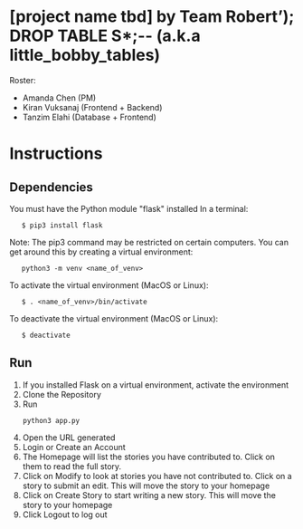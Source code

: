 # [project name tbd] by Team Robert’); DROP TABLE S\*;-- (a.k.a little_bobby_tables)

Roster:
* Amanda Chen (PM)
* Kiran Vuksanaj (Frontend + Backend)
* Tanzim Elahi (Database + Frontend)

#  Instructions
## Dependencies
You must have the Python module "flask" installed
In a terminal:
```
   $ pip3 install flask
```

Note:
The pip3 command may be restricted on certain computers. 
You can get around this by creating a virtual environment:
```
   python3 -m venv <name_of_venv>
```
To activate the virtual environment (MacOS or Linux):
```
   $ . <name_of_venv>/bin/activate
```

To deactivate the virtual environment (MacOS or Linux):
```
   $ deactivate
```

## Run
1. If you installed Flask on a virtual environment, activate the environment
2. Clone the Repository
3. Run
   ```
   python3 app.py
   ```
4. Open the URL generated
5. Login or Create an Account
6. The Homepage will list the stories you have contributed to. Click on them to read the full story.
7. Click on Modify to look at stories you have not contributed to. Click on a story to submit an edit. This will move
   the story to your homepage
8. Click on Create Story to start writing a new story. This will move the story to your homepage
9. Click Logout to log out
